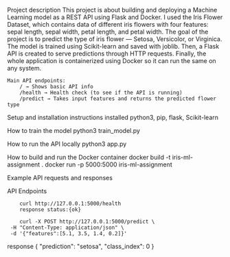 Project description 
	This project is about building and deploying a Machine Learning model as a REST API using Flask and Docker.
	I used the Iris Flower Dataset, which contains data of different iris flowers with four features: sepal length, sepal width, petal length, and petal width.
	The goal of the project is to predict the type of iris flower — Setosa, Versicolor, or Virginica.
	The model is trained using Scikit-learn and saved with joblib.
	Then, a Flask API is created to serve predictions through HTTP requests.
	Finally, the whole application is containerized using Docker so it can run the same on any system.

	Main API endpoints:
		/ → Shows basic API info
		/health → Health check (to see if the API is running)
		/predict → Takes input features and returns the predicted flower type

Setup and installation instructions 
	installed python3, pip, flask, Scikit-learn

	
How to train the model 
	python3 train_model.py

How to run the API locally
	python3 app.py
	 
How to build and run the Docker container 
	docker build -t iris-ml-assignment .
	docker run -p 5000:5000 iris-ml-assignment

	
Example API requests and responses 

API Endpoints

		curl http://127.0.0.1:5000/health
		response status:{ok}
		
		curl -X POST http://127.0.0.1:5000/predict \
     -H "Content-Type: application/json" \
     -d '{"features":[5.1, 3.5, 1.4, 0.2]}'
response {
  "prediction": "setosa",
  "class_index": 0
}

